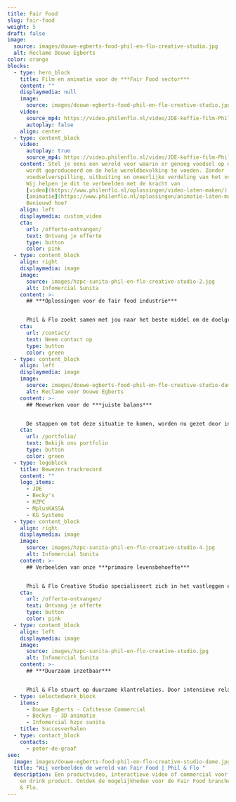 ```yaml
---
title: Fair Food
slug: fair-food
weight: 5
draft: false
image:
  source: images/douwe-egberts-food-phil-en-flo-creative-studio.jpg
  alt: Reclame Douwe Egberts
color: orange
blocks:
  - type: hero_block
    title: Film en animatie voor de ***Fair Food sector***
    content: ""
    displaymedia: null
    image:
      source: images/douwe-egberts-food-phil-en-flo-creative-studio.jpg
    video:
      source_mp4: https://video.philenflo.nl/video/JDE-koffie-film-Phil-en-Flo-website-source.mp4
      autoplay: false
    align: center
  - type: content_block
    video:
      autoplay: true
      source_mp4: https://video.philenflo.nl/video/JDE-koffie-film-Phil-en-Flo-website-source.mp4
    content: Stel je eens een wereld voor waarin er genoeg voedsel op duurzame wijze
      wordt geproduceerd om de hele wereldbevolking te voeden. Zonder
      voedselverspilling, uitbuiting en oneerlijke verdeling van het voedsel.
      Wij helpen je dit te verbeelden met de kracht van
      [video](https://www.philenflo.nl/oplossingen/video-laten-maken/) en
      [animatie](https://www.philenflo.nl/oplossingen/animatie-laten-maken/).
      Benieuwd hoe?
    align: left
    displaymedia: custom_video
    cta:
      url: /offerte-ontvangen/
      text: Ontvang je offerte
      type: button
      color: pink
  - type: content_block
    align: right
    displaymedia: image
    image:
      source: images/hzpc-sunita-phil-en-flo-creative-studio-2.jpg
      alt: Infomercial Sunita
    content: >-
      ## ***Oplossingen voor de fair food industrie***


      Phil & Flo zoekt samen met jou naar het beste middel om de doelgroep te bereiken. Of dit nu high-end [productanimatie](https://www.philenflo.nl/3d-productvideo/) is, een heldere [uitleganimatie](https://www.philenflo.nl/uitleganimatie-laten-maken/) of een [persoonlijke](https://www.philenflo.nl/gepersonaliseerde-video/) en [interactieve film](https://www.philenflo.nl/oplossingen/interactieve-video/). Wij zorgen dat je de juiste tools inzet. Bel ons vrijblijvend om te sparren over de mogelijkheden. 085 - 273 8331
    cta:
      url: /contact/
      text: Neem contact op
      type: button
      color: green
  - type: content_block
    align: left
    displaymedia: image
    image:
      source: images/douwe-egberts-food-phil-en-flo-creative-studio-dame.jpg
      alt: Reclame voor Douwe Egberts
    content: >-
      ## Meewerken voor de ***juiste balans***


      De stappen om tot deze situatie te komen, worden nu gezet door innovatieve organisaties in de foodsector. Phil & Flo helpt organisaties hun verhaal aan het grote publiek te vertellen. Door middel van het creëren van een sterk verhaal en maatwerk visualisaties zorgen we dat jouw verhaal in een stroomversnelling komt en de juiste personen bereikt.
    cta:
      url: /portfolio/
      text: Bekijk ons portfolio
      type: button
      color: green
  - type: logoblock
    title: Bewezen trackrecord
    content: ""
    logo_items:
      - JDE
      - Becky's
      - HZPC
      - MplusKASSA
      - KG Systems
  - type: content_block
    align: right
    displaymedia: image
    image:
      source: images/hzpc-sunita-phil-en-flo-creative-studio-4.jpg
      alt: Infomercial Sunita
    content: >-
      ## Verbeelden van onze ***primaire levensbehoefte***


      Phil & Flo Creative Studio specialiseert zich in het vastleggen en verbeelden van fair food. Als je kijkt naar de wereld van morgen, dan zie je dat er nog veel moet gebeuren om iedereen te voorzien van duurzame voedsel. Wij proberen dit te versnellen door jou te helpen met het verbeelden van je product of innovatie.
    cta:
      url: /offerte-ontvangen/
      text: Ontvang je offerte
      type: button
      color: pink
  - type: content_block
    align: left
    displaymedia: image
    image:
      source: images/hzpc-sunita-phil-en-flo-creative-studio.jpg
      alt: Infomercial Sunita
    content: >-
      ## ***Duurzaam inzetbaar***


      Phil & Flo stuurt op duurzame klantrelaties. Door intensieve relaties met onze klanten kunnen we keer op keer duurzame producties maken. Producties die zowel op inhoudelijk als strategisch vlak voor geruime inzetbaar zijn. Bel ons direct voor vrijblijvend advies op 085 -273 8331.
  - type: selectedwork_block
    items:
      - Douwe Egberts - Cafitesse Commercial
      - Beckys - 3D animatie
      - Infomercial hzpc sunita
    title: Succesverhalen
  - type: contact_block
    contacts:
      - peter-de-graaf
seo:
  image: images/douwe-egberts-food-phil-en-flo-creative-studio-dame.jpg
  title: "Wij verbeelden de wereld van Fair Food | Phil & Flo "
  description: Een productvideo, interactieve video of commercial voor jouw food
    en drink product. Ontdek de mogelijkheden voor de Fair Food branche bij Phil
    & Flo.
---
```

